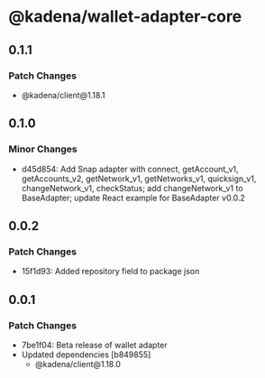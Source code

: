 # @kadena/wallet-adapter-core

## 0.1.1

### Patch Changes

- @kadena/client\@1.18.1

## 0.1.0

### Minor Changes

- d45d854: Add Snap adapter with connect, getAccount_v1, getAccounts_v2,
  getNetwork_v1, getNetworks_v1, quicksign_v1, changeNetwork_v1, checkStatus;
  add changeNetwork_v1 to BaseAdapter; update React example for BaseAdapter
  v0.0.2

## 0.0.2

### Patch Changes

- 15f1d93: Added repository field to package json

## 0.0.1

### Patch Changes

- 7be1f04: Beta release of wallet adapter
- Updated dependencies \[b849855]
  - @kadena/client\@1.18.0

